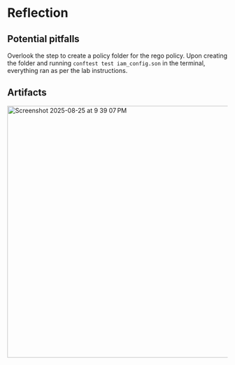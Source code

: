 # Reflection

## Potential pitfalls

Overlook the step to create a policy folder for the rego policy. Upon creating the folder and running ``conftest test iam_config.son`` in the terminal, everything ran as per the lab instructions. 

## Artifacts

<img width="1129" height="574" alt="Screenshot 2025-08-25 at 9 39 07 PM" src="https://github.com/user-attachments/assets/0669a438-a06a-44b1-aaf1-c04f91eea497" />
